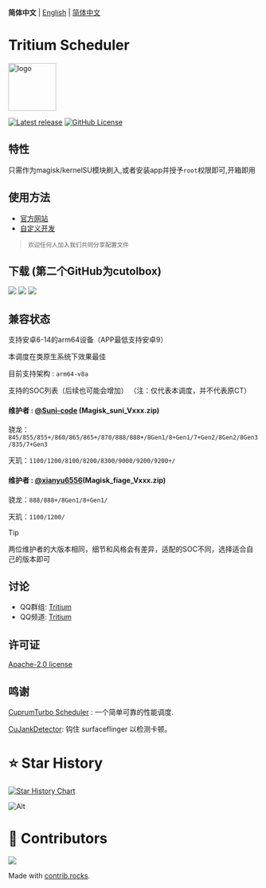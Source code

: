 **简体中文** | [English](README_EN.md) | [简体中文](README.md) 

# Tritium Scheduler


<img src="https://img.nightrainmilkyway.cn/img/202410231543636.png" style="width: 96px;" alt="logo">

[![Latest release](https://img.shields.io/github/v/release/TimeBreeze/Tritium?label=Release&logo=github)](https://github.com/TimeBreeze/Tritium/releases/latest) [![GitHub License](https://img.shields.io/github/license/TimeBreeze/Tritium?logo=gnu)](/LICENSE)

## 特性
 
 只需作为magisk/kernelSU模块刷入,或者安装app并授予`root`权限即可,开箱即用

## 使用方法
- [官方网站](https://tritium.nightrainmilkyway.cn/)
- [自定义开发](https://tritium.nightrainmilkyway.cn/guide/Customize)
 
> `欢迎任何人加入我们共同分享配置文件`
  
## 下载 (第二个GitHub为cutolbox)


[![](https://img.nightrainmilkyway.cn/img/202412012147430.svg)](http://118.89.122.106:5244/)
[![](https://img.nightrainmilkyway.cn/img/202412012125310.svg)](https://github.com/chenzyadb/CuprumTurbo-Scheduler/releases)
[![](https://img.nightrainmilkyway.cn/img/202412012125310.svg)](https://github.com/TimeBreeze/Tritium/releases)
## 兼容状态

支持安卓6-14的arm64设备（APP最低支持安卓9）

本调度在类原生系统下效果最佳

目前支持架构 : `arm64-v8a` 

支持的SOC列表（后续也可能会增加）
（注：仅代表本调度，并不代表原CT）

#### 维护者 : [@Suni-code](https://github.com/Suni-code) (Magisk_suni_Vxxx.zip)
骁龙：`845/855/855+/860/865/865+/870/888/888+/8Gen1/8+Gen1/7+Gen2/8Gen2/8Gen3/835/7+Gen3`

天玑：`1100/1200/8100/8200/8300/9000/9200/9200+/`

#### 维护者 : [@xianyu6556](https://github.com/xianyu6556)(Magisk_fiage_Vxxx.zip)
骁龙：`888/888+/8Gen1/8+Gen1/`

天玑：`1100/1200/`

> [!TIP]
> 两位维护者的大版本相同，细节和风格会有差异，适配的SOC不同，选择适合自己的版本即可



## 讨论

- QQ群组: [Tritium](https://qm.qq.com/q/rFzx3jszXU)
- QQ频道: [Tritium](https://pd.qq.com/s/te0rscpe)

## 许可证

[Apache-2.0 license](https://github.com/TimeBreeze/Tritium/blob/main/LICENSE)

## 鸣谢

[CuprumTurbo Scheduler](https://github.com/chenzyadb/CuprumTurbo-Scheduler) : 一个简单可靠的性能调度.

[CuJankDetector](https://github.com/chenzyadb/CuJankDetector): 钩住 surfaceflinger 以检测卡顿。


# ⭐ Star History

[![Star History Chart](https://api.star-history.com/svg?repos=TimeBreeze/Tritium&type=Timeline)](https://star-history.com/#TimeBreeze/Tritium&Timeline)

![Alt](https://repobeats.axiom.co/api/embed/15fccaacef7bdef095601fd00bacceffc90b3d87.svg)

# 📢 Contributors

<a href="https://github.com/TimeBreeze/Tritium/graphs/contributors">
  <img src="https://contrib.rocks/image?repo=TimeBreeze/Tritium" />
</a>

Made with [contrib.rocks](https://contrib.rocks).
